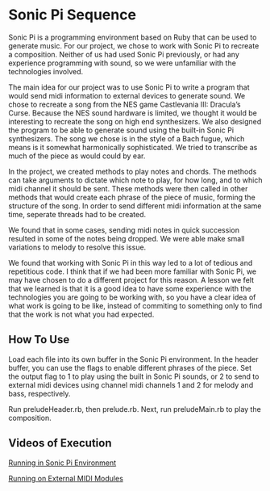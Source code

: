 # Sonic Pi Sequence
Sonic Pi is a programming environment based on Ruby that can be used to generate music. For our project, we chose to work with Sonic Pi to recreate a composition. Neither of us had used Sonic Pi previously, or had any experience programming with sound, so we were unfamiliar with the technologies involved.


The main idea for our project was to use Sonic Pi to write a program that would send midi information to external devices to generate sound. We chose to recreate a song from the NES game Castlevania III: Dracula’s Curse. Because the NES sound hardware is limited, we thought it would be interesting to recreate the song on high end synthesizers. We also designed the program to be able to generate sound using the built-in Sonic Pi synthesizers. The song we chose is in the style of a Bach fugue, which means is it somewhat harmonically sophisticated. We tried to transcribe as much of the piece as would could by ear. 


In the project, we created methods to play notes and chords. The methods can take arguments to dictate which note to play, for how long, and to which midi channel it should be sent. These methods were then called in other methods that would create each phrase of the piece of music, forming the structure of the song. In order to send different midi information at the same time, seperate threads had to be created.


We found that in some cases, sending midi notes in quick succession resulted in some of the notes being dropped. We were able make small variations to melody to resolve this issue.


We found that working with Sonic Pi in this way led to a lot of tedious and repetitious code. I think that if we had been more familiar with Sonic Pi, we may have chosen to do a different project for this reason. A lesson we felt that we learned is that it is a good idea to have some experience with the technologies you are going to be working with, so you have a clear idea of what work is going to be like, instead of commiting to something only to find that the work is not what you had expected.

## How To Use

Load each file into its own buffer in the Sonic Pi environment. In the header buffer, you can use the flags to enable different phrases of the piece. Set the output flag to 1 to play using the built in Sonic Pi sounds, or 2 to send to external midi devices using channel midi channels 1 and 2 for melody and bass, respectively.


Run preludeHeader.rb, then prelude.rb. Next, run preludeMain.rb to play the composition.

## Videos of Execution

[Running in Sonic Pi Environment](https://youtu.be/2cpHDbX79Ag)

[Running on External MIDI Modules](https://youtu.be/VzPHFAwp0jk)
